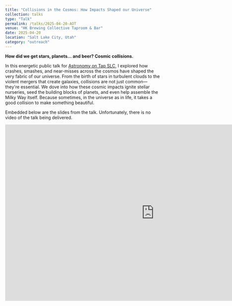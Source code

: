 ```yaml
---
title: "Collisions in the Cosmos: How Impacts Shaped our Universe"
collection: talks
type: "Talk"
permalink: /talks/2025-04-20-AOT
venue: "HK Brewing Collective Taproom & Bar"
date: 2025-04-20
location: "Salt Lake City, Utah"
category: "outreach"
---
```


**How did we get stars, planets... and beer? Cosmic collisions.**

In this energetic public talk for [Astronomy on Tap SLC](https://www.instagram.com/aotsaltlakecity), I explored how
crashes, smashes, and near-misses across the cosmos have shaped the very
fabric of our universe. From the birth of stars in turbulent clouds to the
violent mergers that create galaxies, collisions are not just common—they're
essential. We dove into how these cosmic impacts ignite stellar nurseries,
seed the building blocks of planets, and even help assemble the Milky Way itself.
Because sometimes, in the universe as in life, it takes a good collision to make
something beautiful.

Embedded below are the slides from the talk. Unfortunately, there is no video of the 
talk being delivered.

<iframe src="https://docs.google.com/presentation/d/e/2PACX-1vTBS-NoHgLKuNlq_XgUJKeO7owSBRbPmVg08429fFhcNIUQczLobWwRznF4y6TSTUYonOzlXEa1BKQ3/pubembed?start=true&loop=true&delayms=3000" frameborder="0" width="960" height="569" allowfullscreen="true" mozallowfullscreen="true" webkitallowfullscreen="true"></iframe>